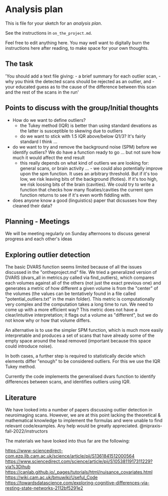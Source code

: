 # Analysis plan

This is file for your sketch for an *analysis plan*.

See the instructions in `on_the_project.md`.

Feel free to edit anything here. You may well want to digitally burn the
instructions here after reading, to make space for your own thoughts.


## The task
'You should add a text file giving: - a brief summary for each outlier scan, - why you think the detected scans should be rejected as an outlier, and - your educated guess as to the cause of the difference between this scan and the rest of the scans in the run'

## Points to discuss with the group/Initial thoughts
- How do we want to define outliers? 
    - the Tukey method (IQR) is better than using standard devations as the latter is susceptible to skewing due to outliers 
    - do we want to stick with 1.5 IQR above/below Q1/3? It's fairly standard I think ... 
- do we want to try and remove the background noise (SPM) before we identify outliers? We do have a function ready to go ... but not sure how much it would affect the end result 
    - this really depends on what kind of outliers we are looking for: general scans, or brain activity ... - we could also potentially improve upon the spm function. It uses an arbitrary threshold. But if it's too low, we risk leaving bits of the background (floties). If it's too high, we risk loosing bits of the brain (cavities). We could try to write a function that checks how many floaties/cavities the current spm function returns to see if it's even worth fiddling with. 
- does anyone know a good (linguistics) paper that dicsusses how they cleaned their data? 

## Planning - Meetings
We will be meeting regularly on Sunday afternoons to discuss general progress and each other's ideas

## Exploring outlier detection
The basic DVARS function seems limited because of all the issues discussed in the "ontheproject.md" file. We tried a generalized version of DVARS (dvars_all in metrics.py called via find_outliers), which compares each volumes against all of the others (not just the exact previous one) and generates a metric of how different a given volume is from the "center" of the volumes (the values can be tentatively found in a file called "potential_outliers.txt" in the main folder). This metric is computationally very complex and the computation takes a long time to run. We need to come up with a more efficient way?
This metric does not have a clear/intuitive interpretation; it flags out a volume as "different", but we do not know why or how that volume differs.  

An alternative is to use the simpler SPM function, which is much more easily interpretable and produces a set of scans that have already some of the empty space around the head removed (important because this space could introduce noise). 

In both cases, a further step is required to statistically decide which elements differ "enough" to be considered outliers. 
For this we use the IQR Tukey method. 

Currently the code implements the generalised dvars function to identify differences between scans, and identifies outliers using IQR.

## Literature
We have looked into a number of papers discussing outlier detection in neuroimaging scans. However, we are at this point lacking the theoretical & mathematical knowledge to implement the formulas and were unable to find relevant code/examples. Any help would be greatly appreciated. 
@nipraxis-fall-2022/instructors

The materials we have looked into thus far are the following:

https://www-sciencedirect-com.ezp.lib.cam.ac.uk/science/article/pii/S1361841512000564
https://www.sciencedirect.com/science/article/pii/S1053811917311229?via%3Dihub
https://canlab.github.io/_pages/tutorials/html/nuisance_covariates.html
https://wiki.cam.ac.uk/bmuwiki/Useful_Code
https://towardsdatascience.com/exploring-cognitive-differences-via-resting-state-networks-2112bf5291e2







